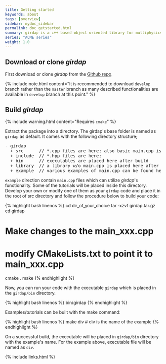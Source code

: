```yaml
---
title: Getting started
keywords: about
tags: [overview]
sidebar: mydoc_sidebar
permalink: doc_getstarted.html
summary: girdap is a c++ based object oriented library for multiphysics simulations on self-managed grids.
series: "ACME series"
weight: 1.0
---
```


## Download or clone _girdap_

First download or clone _girdap_ from the [Github repo](https://github.com/uzgoren/girdap).

{% include note.html content="It is recommended to download `develop` branch rather than the `master` branch as many described functionalities are available in `develop` branch at this point." %}

## Build _girdap_

{% include warning.html content="Requires `cmake`" %}

Extract the package into a directory. The girdap's base folder is named as `girdap` as default. It comes with the following directory structure;
<pre>
- girdap
  + src      // *.cpp files are here; also basic main.cpp is placed here; 
  + include  // *.hpp files are here; 
  + bin      // executables are placed here after build
  + library  // a library w/o main.cpp is placed here after build
  + example  // various examples of main.cpp can be found here; 
</pre>

`example` direction contain `main.cpp` files which can utilize _girdap_'s functionality. Some of the tutorials will be placed inside this directory. Develop your own or modify one of them as your `girdap` code and place it in the root of src directory and follow the procedure below to build your code:

{% highlight bash linenos %}
cd dir_of_your_choice
tar -xzvf girdap.tar.gz
cd girdap
# Make changes to the main_xxx.cpp
# modify CMakeLists.txt to point it to main_xxx.cpp
cmake .
make
{% endhighlight %}

Now, you can run your code with the executable `girdap` which is placed in the `girdap/bin` directory.

{% highlight bash linenos %}
bin/girdap
{% endhighlight %}

Examples/tutorials can be built with the make command:

{% highlight bash linenos %}
make div          # div is the name of the example 
{% endhighlight %}

On a successful build, the executable will be placed in `girdap/bin` directory with the example's name. For the example above, executable file will be named as `div`.  

{% include links.html %}
